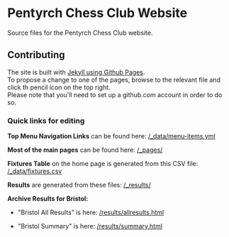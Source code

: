 # Pentyrch Chess Club Website

Source files for the Pentyrch Chess Club website.

## Contributing
The site is built with [Jekyll using Github Pages](https://jekyllrb.com/docs/github-pages/).  
To propose a change to one of the pages, browse to the relevant file and click th pencil icon on the top right.  
Please note that you'll need to set up a github.com account in order to do so.

### Quick links for editing

**Top Menu Navigation Links** can be found here:
[/_data/menu-items.yml](https://github.com/PentyrchChess/PentyrchChess.github.io/tree/master/_data)

**Most of the main pages** can be found here:
[/_pages/](https://github.com/PentyrchChess/PentyrchChess.github.io/tree/master/_pages)

**Fixtures Table** on the home page is generated from this CSV file:
[/_data/fixtures.csv](https://github.com/PentyrchChess/PentyrchChess.github.io/blob/master/_data/fixtures.csv)

**Results** are generated from these files:
[/_results/](https://github.com/PentyrchChess/PentyrchChess.github.io/tree/master/_results)

**Archive Results for Bristol:**  
- "Bristol All Results" is here:
[/results/allresults.html](https://github.com/PentyrchChess/PentyrchChess.github.io/blob/master/results/allresults.html)

- "Bristol Summary" is here:
[/results/summary.html](https://github.com/PentyrchChess/PentyrchChess.github.io/blob/master/results/summary.html)







